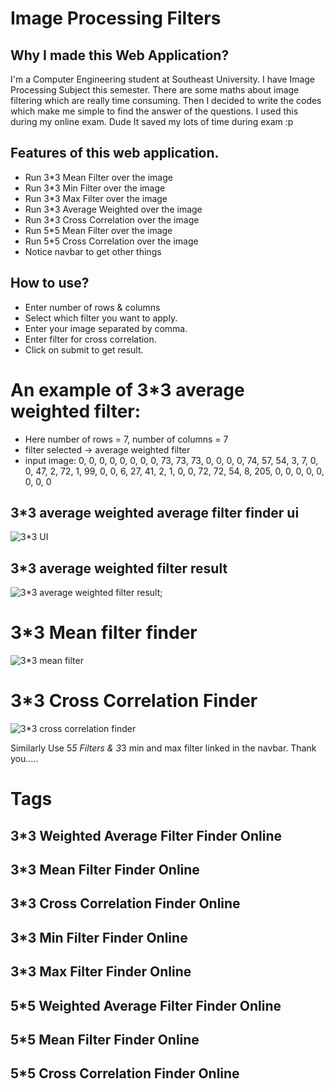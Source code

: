 # Image Processing Filters

## Why I made this Web Application?
I'm a Computer Engineering student at Southeast University. I have Image Processing Subject this semester. There are some maths about image filtering which are really time consuming. Then I decided to write the codes which make me simple to find the answer of the questions. I used this during my online exam. Dude It saved my lots of time during exam :p 


## Features of this web application.
* Run 3*3 Mean Filter over the image
* Run 3*3 Min Filter over the image
* Run 3*3 Max Filter over the image
* Run 3*3 Average Weighted over the image
* Run 3*3 Cross Correlation over the image
* Run 5*5 Mean Filter over the image
* Run 5*5 Cross Correlation over the image
* Notice navbar to get other things

## How to use? 
* Enter number of rows & columns
* Select which filter you want to apply.
* Enter your image separated by comma.
* Enter filter for cross correlation.
* Click on submit to get result.

# An example of 3*3 average weighted filter:
* Here number of rows = 7, number of columns = 7
* filter selected -> average weighted filter
* input image: 0, 0, 0, 0, 0, 0, 0, 0, 73, 73, 73, 0, 0, 0, 0, 74, 57, 54, 3, 7, 0, 0, 47, 2, 72, 1, 99, 0, 0, 6, 27, 41, 2, 1, 0, 0, 72, 72, 54, 8, 205, 0, 0, 0, 0, 0, 0, 0, 0
## 3*3 average weighted average filter finder ui
![3*3 UI](images/3*3-average-weighted-filter.png)

## 3*3 average weighted filter result
![3*3 average weighted filter result](images/3*3-weighted-average-result.png);

# 3*3 Mean filter finder
![3*3 mean filter](images/3*3-mean-filter.png)

# 3*3 Cross Correlation Finder
![3*3 cross correlation finder](images/3*3-cross-correlation.png)


Similarly Use 5*5 Filters & 3*3 min and max filter linked in the navbar.
Thank you.....


# Tags
## 3*3 Weighted Average Filter Finder Online
## 3*3 Mean Filter Finder Online
## 3*3 Cross Correlation Finder Online
## 3*3 Min Filter Finder Online
## 3*3 Max Filter Finder Online
## 5*5 Weighted Average Filter Finder Online
## 5*5 Mean  Filter Finder Online
## 5*5 Cross Correlation  Finder Online
